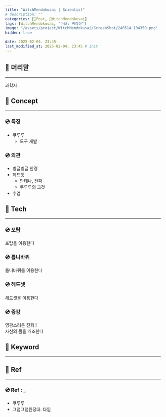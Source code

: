 ```yaml
---
title: "WitchMendokusai | Scientist"
# description: ""
categories: [📀Post, 🥥WitchMendokusai]
tags: [WitchMendokusai, "마녀: 귀찮아"]
image: "/assets/project/WitchMendokusai/ScreenShot/240514_104350.png"
hidden: true

date: 2025-02-04. 23:45
last_modified_at: 2025-02-04. 23:45 # Init
---
```


## 📀 머리말

---

과학자

## 📀 Concept

---

### 💿 특징

- 쿠루루
  - 도구 개발

### 💿 외관

- 빙글빙글 안경
- 헤드셋
  - 안테나, 전파
  - 쿠루루의 그것
- 수염

## 📀 Tech

---

### 💿 포탑

포탑을 이용한다  

### 💿 톱니바퀴

톱니바퀴를 이용한다  

### 💿 헤드셋

헤드셋을 이용한다  

### 💿 증강

영광스러운 진화 !  
자신의 몸을 개조한다  

## 📀 Keyword

---

## 📀 Ref

---

### 💿 Ref : _

- 쿠루루
- 그램그램원정대: 타임

